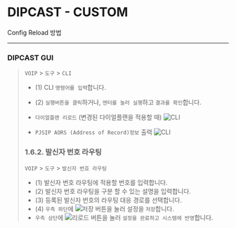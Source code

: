 # DIPCAST - CUSTOM

Config Reload 방법
***

### DIPCAST GUI

> ```VOIP``` > ```도구``` > ```CLI```
>
> * (1) CLI ```명령어를 입력```합니다.
> * (2) ```실행버튼을 클릭```하거나, ```엔터를 눌러 실행```하고 ```결과를 확인```합니다.
> * ```다이얼플랜 리로드``` (변경된 다이얼플랜을 적용할 때)
> ![CLI](resources/imgages/1.6.cli.png)
>
> * ```PJSIP AORS (Address of Record)정보``` 출력
> ![CLI](resources/imgages/1.6.cli.2.png)
>
> ### 1.6.2. 발신자 번호 라우팅
>
> ```VOIP``` > ```도구``` > ```발신자 번호 라우팅```
>
> * (1) 발신자 번호 라우팅에 적용할 번호를 입력합니다.
> * (2) 발신자 번호 라우팅을 구분 할 수 있는 설명을 입력합니다.  
> * (3) 등록된 발신자 번호의 라우팅 대응 경로를 선택합니다.
> * (4) ```우측 하단```에 ![저장](resources/imgages/save.png) 버튼을 눌러 설정을 ```저장```합니다.
> * ```우측 상단```에 ![리로드](resources/imgages/reload.png) 버튼을 눌러 ```설정을 완료하고 시스템에 반영```합니다.

